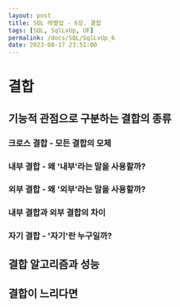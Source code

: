 ```yaml
---
layout: post
title: SQL 레벨업 - 6장. 결합
tags: [SQL, SqlLvUp, UF]
permalink: /docs/SQL/SqlLvUp_6
date: 2023-08-17 23:51:00
---
```

# 결합
## 기능적 관점으로 구분하는 결합의 종류
### 크로스 결합 - 모든 결합의 모체
### 내부 결합 - 왜 '내부'라는 말을 사용할까?
### 외부 결합 - 왜 '외부'라는 말을 사용할까? 
### 내부 결합과 외부 결합의 차이
### 자기 결합 - '자기'란 누구일까?
## 결합 알고리즘과 성능
## 결합이 느리다면
